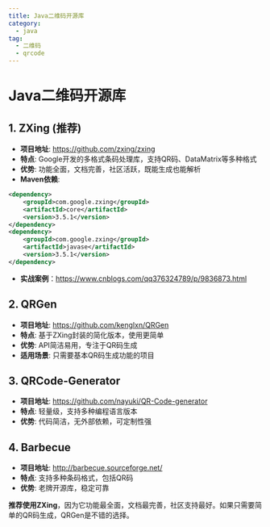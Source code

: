 ```yaml
---
title: Java二维码开源库
category:
  - java
tag:
  - 二维码
  - qrcode
---
```


# Java二维码开源库

## 1. ZXing (推荐)
- **项目地址**: https://github.com/zxing/zxing
- **特点**: Google开发的多格式条码处理库，支持QR码、DataMatrix等多种格式
- **优势**: 功能全面，文档完善，社区活跃，既能生成也能解析
- **Maven依赖**:
```xml
<dependency>
    <groupId>com.google.zxing</groupId>
    <artifactId>core</artifactId>
    <version>3.5.1</version>
</dependency>
<dependency>
    <groupId>com.google.zxing</groupId>
    <artifactId>javase</artifactId>
    <version>3.5.1</version>
</dependency>
```
- **实战案例**：https://www.cnblogs.com/qq376324789/p/9836873.html

## 2. QRGen
- **项目地址**: https://github.com/kenglxn/QRGen
- **特点**: 基于ZXing封装的简化版本，使用更简单
- **优势**: API简洁易用，专注于QR码生成
- **适用场景**: 只需要基本QR码生成功能的项目

## 3. QRCode-Generator
- **项目地址**: https://github.com/nayuki/QR-Code-generator
- **特点**: 轻量级，支持多种编程语言版本
- **优势**: 代码简洁，无外部依赖，可定制性强

## 4. Barbecue
- **项目地址**: http://barbecue.sourceforge.net/
- **特点**: 支持多种条码格式，包括QR码
- **优势**: 老牌开源库，稳定可靠

**推荐使用ZXing**，因为它功能最全面，文档最完善，社区支持最好。如果只需要简单的QR码生成，QRGen是不错的选择。
